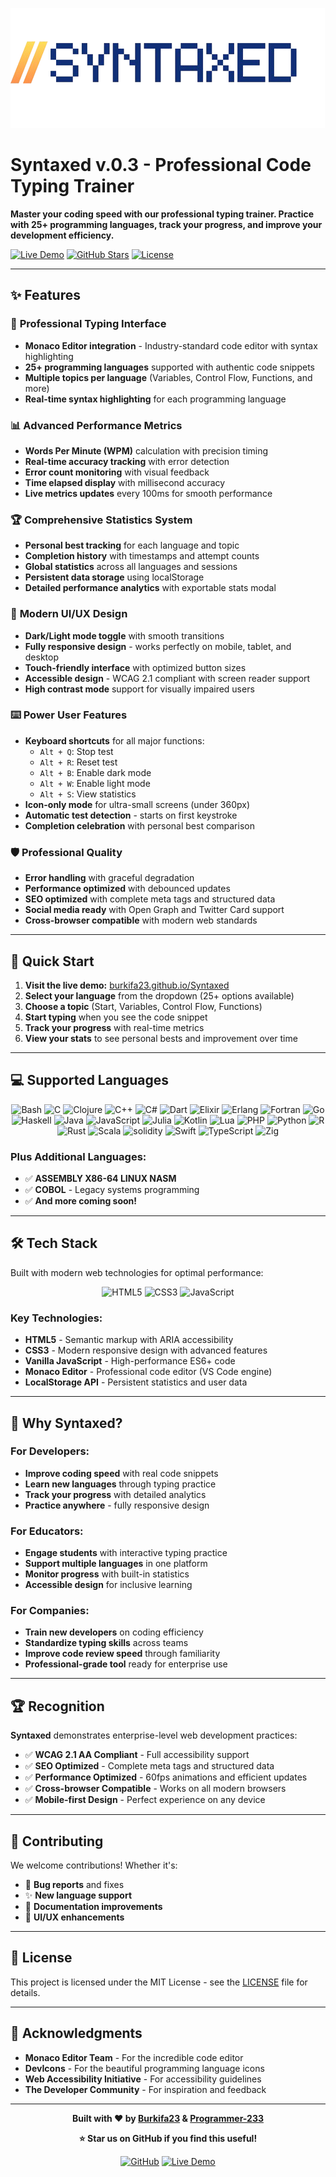 ![Syntaxed](full_Logo.png)

# Syntaxed v.0.3 - Professional Code Typing Trainer

**Master your coding speed with our professional typing trainer. Practice with 25+ programming languages, track your progress, and improve your development efficiency.**

[![Live Demo](https://img.shields.io/badge/Live-Demo-blue?style=for-the-badge)](https://burkifa23.github.io/Syntaxed/)
[![GitHub Stars](https://img.shields.io/github/stars/burkifa23/Syntaxed?style=for-the-badge)](https://github.com/burkifa23/Syntaxed)
[![License](https://img.shields.io/badge/License-MIT-green?style=for-the-badge)](LICENSE)

---

## ✨ Features

### 🎯 **Professional Typing Interface**
- **Monaco Editor integration** - Industry-standard code editor with syntax highlighting
- **25+ programming languages** supported with authentic code snippets
- **Multiple topics per language** (Variables, Control Flow, Functions, and more)
- **Real-time syntax highlighting** for each programming language

### 📊 **Advanced Performance Metrics**
- **Words Per Minute (WPM)** calculation with precision timing
- **Real-time accuracy tracking** with error detection
- **Error count monitoring** with visual feedback
- **Time elapsed display** with millisecond accuracy
- **Live metrics updates** every 100ms for smooth performance

### 🏆 **Comprehensive Statistics System**
- **Personal best tracking** for each language and topic
- **Completion history** with timestamps and attempt counts
- **Global statistics** across all languages and sessions
- **Persistent data storage** using localStorage
- **Detailed performance analytics** with exportable stats modal

### 🎨 **Modern UI/UX Design**
- **Dark/Light mode toggle** with smooth transitions
- **Fully responsive design** - works perfectly on mobile, tablet, and desktop
- **Touch-friendly interface** with optimized button sizes
- **Accessible design** - WCAG 2.1 compliant with screen reader support
- **High contrast mode** support for visually impaired users

### ⌨️ **Power User Features**
- **Keyboard shortcuts** for all major functions:
  - `Alt + Q`: Stop test
  - `Alt + R`: Reset test  
  - `Alt + B`: Enable dark mode
  - `Alt + W`: Enable light mode
  - `Alt + S`: View statistics
- **Icon-only mode** for ultra-small screens (under 360px)
- **Automatic test detection** - starts on first keystroke
- **Completion celebration** with personal best comparison

### 🛡️ **Professional Quality**
- **Error handling** with graceful degradation
- **Performance optimized** with debounced updates
- **SEO optimized** with complete meta tags and structured data
- **Social media ready** with Open Graph and Twitter Card support
- **Cross-browser compatible** with modern web standards

---

## 🚀 Quick Start

1. **Visit the live demo:** [burkifa23.github.io/Syntaxed](https://burkifa23.github.io/Syntaxed/)
2. **Select your language** from the dropdown (25+ options available)
3. **Choose a topic** (Start, Variables, Control Flow, Functions)
4. **Start typing** when you see the code snippet
5. **Track your progress** with real-time metrics
6. **View your stats** to see personal bests and improvement over time

---

## 💻 Supported Languages

<div align="center">    
    <img src="https://cdn.jsdelivr.net/gh/devicons/devicon@latest/icons/bash/bash-plain.svg" width="80" alt="Bash"/>
    <img src="https://cdn.jsdelivr.net/gh/devicons/devicon@latest/icons/c/c-original.svg" width="80" alt="C"/>
    <img src="https://cdn.jsdelivr.net/gh/devicons/devicon@latest/icons/clojure/clojure-original.svg" width="80" alt="Clojure"/>
    <img src="https://cdn.jsdelivr.net/gh/devicons/devicon@latest/icons/cplusplus/cplusplus-original.svg" width="80" alt="C++"/>
    <img src="https://cdn.jsdelivr.net/gh/devicons/devicon@latest/icons/csharp/csharp-original.svg" width="80" alt="C#"/>
    <img src="https://cdn.jsdelivr.net/gh/devicons/devicon@latest/icons/dart/dart-original.svg" width="80" alt="Dart"/>
    <img src="https://cdn.jsdelivr.net/gh/devicons/devicon@latest/icons/elixir/elixir-original.svg" width="80" alt="Elixir"/>
    <img src="https://cdn.jsdelivr.net/gh/devicons/devicon@latest/icons/erlang/erlang-original.svg" width="80" alt="Erlang"/>
    <img src="https://cdn.jsdelivr.net/gh/devicons/devicon@latest/icons/fortran/fortran-original.svg" width="80" alt="Fortran"/>
    <img src="https://cdn.jsdelivr.net/gh/devicons/devicon@latest/icons/go/go-original.svg" width="80" alt="Go"/>
    <img src="https://cdn.jsdelivr.net/gh/devicons/devicon@latest/icons/haskell/haskell-original.svg" width="80" alt="Haskell"/>
    <img src="https://cdn.jsdelivr.net/gh/devicons/devicon@latest/icons/java/java-original.svg" width="80" alt="Java"/>
    <img src="https://cdn.jsdelivr.net/gh/devicons/devicon@latest/icons/javascript/javascript-original.svg" width="80" alt="JavaScript"/>
    <img src="https://cdn.jsdelivr.net/gh/devicons/devicon@latest/icons/julia/julia-original.svg" width="80" alt="Julia"/>
    <img src="https://cdn.jsdelivr.net/gh/devicons/devicon@latest/icons/kotlin/kotlin-original.svg" width="80" alt="Kotlin"/>
    <img src="https://cdn.jsdelivr.net/gh/devicons/devicon@latest/icons/lua/lua-plain.svg" width="80" alt="Lua"/>
    <img src="https://cdn.jsdelivr.net/gh/devicons/devicon@latest/icons/php/php-original.svg" width="80" alt="PHP"/>
    <img src="https://cdn.jsdelivr.net/gh/devicons/devicon@latest/icons/python/python-original.svg" width="80" alt="Python"/>
    <img src="https://cdn.jsdelivr.net/gh/devicons/devicon@latest/icons/r/r-original.svg" width="80" alt="R"/>
    <img src="https://cdn.jsdelivr.net/gh/devicons/devicon@latest/icons/rust/rust-original.svg" width="80" alt="Rust"/>
    <img src="https://cdn.jsdelivr.net/gh/devicons/devicon@latest/icons/scala/scala-original.svg" width="80" alt="Scala"/>
    <img src="https://cdn.jsdelivr.net/gh/devicons/devicon@latest/icons/solidity/solidity-original.svg" width="80" alt="solidity"/>
    <img src="https://cdn.jsdelivr.net/gh/devicons/devicon@latest/icons/swift/swift-original.svg" width="80" alt="Swift"/>
    <img src="https://cdn.jsdelivr.net/gh/devicons/devicon@latest/icons/typescript/typescript-original.svg" width="80" alt="TypeScript"/>
    <img src="https://cdn.jsdelivr.net/gh/devicons/devicon@latest/icons/zig/zig-original.svg" width="80" alt="Zig"/>
</div>

### Plus Additional Languages:
- ✅ **ASSEMBLY X86-64 LINUX NASM**
- ✅ **COBOL** - Legacy systems programming
- ✅ **And more coming soon!**

---

## 🛠️ Tech Stack

Built with modern web technologies for optimal performance:

<div align="center">
    <img src="https://cdn.jsdelivr.net/gh/devicons/devicon@latest/icons/html5/html5-original-wordmark.svg" width="100" alt="HTML5"/>
    <img src="https://cdn.jsdelivr.net/gh/devicons/devicon@latest/icons/css3/css3-original-wordmark.svg" width="100" alt="CSS3"/>
    <img src="https://cdn.jsdelivr.net/gh/devicons/devicon@latest/icons/javascript/javascript-original.svg" width="100" alt="JavaScript"/>
</div>

### Key Technologies:
- **HTML5** - Semantic markup with ARIA accessibility
- **CSS3** - Modern responsive design with advanced features
- **Vanilla JavaScript** - High-performance ES6+ code
- **Monaco Editor** - Professional code editor (VS Code engine)
- **LocalStorage API** - Persistent statistics and user data

---

## 🎯 Why Syntaxed?

### **For Developers:**
- **Improve coding speed** with real code snippets
- **Learn new languages** through typing practice
- **Track your progress** with detailed analytics
- **Practice anywhere** - fully responsive design

### **For Educators:**
- **Engage students** with interactive typing practice
- **Support multiple languages** in one platform
- **Monitor progress** with built-in statistics
- **Accessible design** for inclusive learning

### **For Companies:**
- **Train new developers** on coding efficiency
- **Standardize typing skills** across teams
- **Improve code review speed** through familiarity
- **Professional-grade tool** ready for enterprise use

---

## 🏆 Recognition

**Syntaxed** demonstrates enterprise-level web development practices:
- ✅ **WCAG 2.1 AA Compliant** - Full accessibility support
- ✅ **SEO Optimized** - Complete meta tags and structured data
- ✅ **Performance Optimized** - 60fps animations and efficient updates
- ✅ **Cross-browser Compatible** - Works on all modern browsers
- ✅ **Mobile-first Design** - Perfect experience on any device

---

## 👥 Contributing

We welcome contributions! Whether it's:
- 🐛 **Bug reports** and fixes
- ✨ **New language support**
- 📝 **Documentation improvements**
- 🎨 **UI/UX enhancements**

---

## 📄 License

This project is licensed under the MIT License - see the [LICENSE](LICENSE) file for details.

---

## 🙏 Acknowledgments

- **Monaco Editor Team** - For the incredible code editor
- **DevIcons** - For the beautiful programming language icons
- **Web Accessibility Initiative** - For accessibility guidelines
- **The Developer Community** - For inspiration and feedback

---

<div align="center">

**Built with ❤️ by [Burkifa23](https://github.com/burkifa23) & [Programmer-233](https://github.com/programmer-233)**

**⭐ Star us on GitHub if you find this useful!**

[![GitHub](https://img.shields.io/badge/GitHub-100000?style=for-the-badge&logo=github&logoColor=white)](https://github.com/burkifa23/Syntaxed)
[![Live Demo](https://img.shields.io/badge/Live-Demo-blue?style=for-the-badge&logo=vercel&logoColor=white)](https://burkifa23.github.io/Syntaxed/)

</div>
